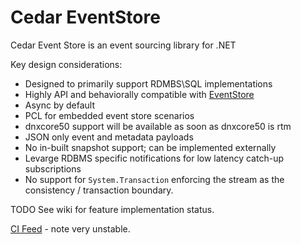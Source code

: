 # Cedar EventStore

Cedar Event Store is an event sourcing library for .NET

Key design considerations:

 - Designed to primarily support RDMBS\SQL implementations
 - Highly API and behaviorally compatible with [EventStore](https://geteventstore.com/)
 - Async by default
 - PCL for embedded event store scenarios
 - dnxcore50 support will be available as soon as dnxcore50 is rtm
 - JSON only event and metadata payloads
 - No in-built snapshot support; can be implemented externally
 - Levarge RDBMS specific notifications for low latency catch-up subscriptions
 - No support for `System.Transaction` enforcing the stream as the consistency / transaction boundary.

TODO See wiki for feature implementation status.

[CI Feed](https://www.myget.org/F/cedar/api/v2) - note very unstable.
